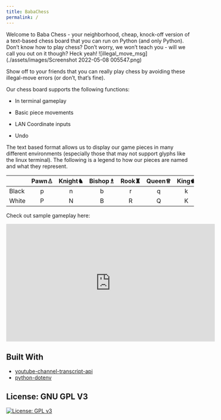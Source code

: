 ```yaml
---
title: BabaChess
permalink: /
---
```


Welcome to Baba Chess - your neighborhood, cheap, knock-off version of a text-based chess board that you can run on Python (and only Python). Don’t know how to play chess? Don’t worry, we won’t teach you - will we call you out on it though? Heck yeah!
![illegal_move_msg](./assets/images/Screenshot 2022-05-08 005547.png)

Show off to your friends that you can really play chess by avoiding these illegal-move errors (or don’t, that’s fine).  

Our chess board supports the following functions:

* In terminal gameplay

* Basic piece movements

* LAN Coordinate inputs

* Undo


The text based format allows us to display our game pieces in many different environments (especially those that may not support glyphs like the linux terminal). The following is a legend to how our pieces are named and what they represent.

|     |Pawn♙|Knight♞|Bishop♗|Rook♜|Queen♕|King♚|
|-----|:----:|:------:|:------:|:---:|:-----:|:----:|
|Black|p|n|b|r|q|k|
|White|P|N|B|R|Q|K|

Check out sample gameplay here:

<iframe width="560" height="315" src="https://www.youtube.com/embed/orDw_IegEeM" title="YouTube video player" frameborder="0" allow="accelerometer; autoplay; clipboard-write; encrypted-media; gyroscope; picture-in-picture" allowfullscreen></iframe>

## Built With

- [youtube-channel-transcript-api](https://pypi.org/project/youtube-transcript-api/)
- [python-dotenv](https://pypi.org/project/python-dotenv/)

## License: GNU GPL V3

[![License: GPL v3](https://img.shields.io/badge/License-GPLv3-blue.svg)](https://www.gnu.org/licenses/gpl-3.0)